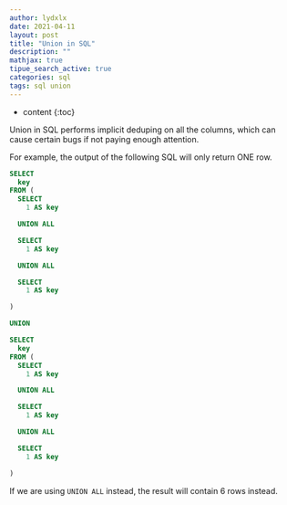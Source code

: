 ```yaml
---
author: lydxlx
date: 2021-04-11
layout: post
title: "Union in SQL"
description: ""
mathjax: true
tipue_search_active: true
categories: sql
tags: sql union
---
```


* content
{:toc}

Union in SQL performs implicit deduping on all the columns, which can cause certain bugs if not paying enough attention.


For example, the output of the following SQL will only return ONE row.

```sql
SELECT
  key
FROM (
  SELECT
    1 AS key

  UNION ALL

  SELECT
    1 AS key

  UNION ALL

  SELECT
    1 AS key

)

UNION

SELECT
  key
FROM (
  SELECT
    1 AS key

  UNION ALL

  SELECT
    1 AS key

  UNION ALL

  SELECT
    1 AS key

)
```

If we are using `UNION ALL` instead, the result will contain 6 rows instead.

